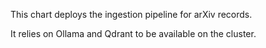 This chart deploys the ingestion pipeline for arXiv records.

It relies on Ollama and Qdrant to be available on the cluster.

